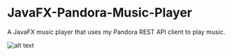 # JavaFX-Pandora-Music-Player
A JavaFX music player that uses my Pandora REST API client to play music.

![alt text](https://github.com/Zeejfps/JavaFX-Pandora-Music-Player/imgs/)
